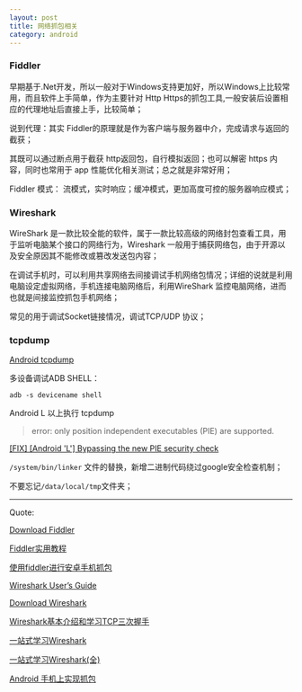 ```yaml
---
layout: post
title: 网络抓包相关
category: android
---
```


### Fiddler

早期基于.Net开发，所以一般对于Windows支持更加好，所以Windows上比较常用，而且软件上手简单，作为主要针对 Http Https的抓包工具,一般安装后设置相应的代理地址后直接上手，比较简单；

说到代理：其实 Fiddler的原理就是作为客户端与服务器中介，完成请求与返回的截获；

其既可以通过断点用于截获 http返回包，自行模拟返回；也可以解密 https 内容，同时也常用于 app 性能优化相关测试；总之就是非常好用；

Fiddler 模式： 流模式，实时响应；缓冲模式，更加高度可控的服务器响应模式；



### Wireshark

WireShark 是一款比较全能的软件，属于一款比较高级的网络封包查看工具，用于监听电脑某个接口的网络行为，Wireshark 一般用于捕获网络包，由于开源以及安全原因其不能修改或篡改发送包内容；

在调试手机时，可以利用共享网络去间接调试手机网络包情况；详细的说就是利用电脑设定虚拟网络，手机连接电脑网络后，利用WireShark 监控电脑网络，进而也就是间接监控抓包手机网络；

常见的用于调试Socket链接情况，调试TCP/UDP 协议；




### tcpdump

[Android tcpdump](http://www.strazzere.com/android/tcpdump)

多设备调试ADB SHELL：

`adb -s devicename shell`


Android L 以上执行 tcpdump  

> error: only position independent executables (PIE) are supported.

[[FIX] [Android 'L'] Bypassing the new PIE security check](http://forum.xda-developers.com/google-nexus-5/development/fix-bypassing-pie-security-check-t2797731)

`/system/bin/linker` 文件的替换，新增二进制代码绕过google安全检查机制；

不要忘记`/data/local/tmp`文件夹；


---

Quote:


[Download Fiddler](https://www.telerik.com/download/fiddler)

[Fiddler实用教程](https://segmentfault.com/a/1190000004240812)

[使用fiddler进行安卓手机抓包](https://segmentfault.com/a/1190000002597285)

[Wireshark User’s Guide](https://www.wireshark.org/docs/wsug_html_chunked/)

[Download Wireshark](https://www.wireshark.org/download.html)

[Wireshark基本介绍和学习TCP三次握手](http://www.cnblogs.com/TankXiao/archive/2012/10/10/2711777.html#who)

[一站式学习Wireshark](http://blog.jobbole.com/70907/)

[一站式学习Wireshark(全)](https://community.emc.com/thread/194901)

[Android 手机上实现抓包](https://www.zhihu.com/question/20467503)
